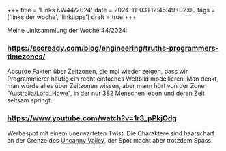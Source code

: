 +++
title = 'Links KW44/2024'
date = 2024-11-03T12:45:49+02:00
tags = ['links der woche', 'linktipps']
draft = true
+++

Meine Linksammlung der Woche 44/2024:

### https://ssoready.com/blog/engineering/truths-programmers-timezones/

Absurde Fakten über Zeitzonen, die mal wieder zeigen, dass wir Programmierer häufig ein recht einfaches Weltbild modellieren. Man denkt, man würde alles über Zeitzonen wissen, aber mann hört von der Zone "Australia/Lord_Howe", in der nur 382 Menschen leben und deren Zeit seltsam springt.

### https://www.youtube.com/watch?v=1r3_pPkjOdg
Werbespot mit einem unerwarteten Twist. Die Charaktere sind haarscharf an der Grenze des [Uncanny Valley](https://de.wikipedia.org/wiki/Uncanny_Valley), der Spot macht aber trotzdem Spass.